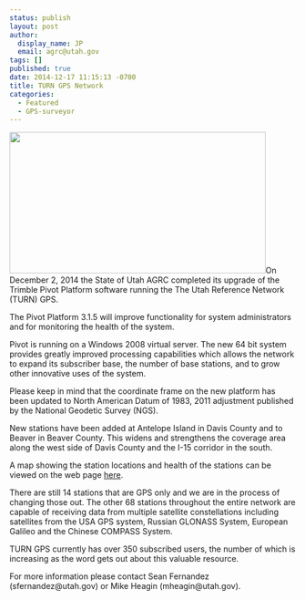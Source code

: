 ```yaml
---
status: publish
layout: post
author:
  display_name: JP
  email: agrc@utah.gov
tags: []
published: true
date: 2014-12-17 11:15:13 -0700
title: TURN GPS Network
categories:
  - Featured
  - GPS-surveyor
---
```

<p><a href="{{ "/downloads/UpgradedNetwork_Dec2014.jpg" | prepend: site.baseurl }}"><img src="{{ "/images/UpgradedNetwork_Dec2014.jpg" | prepend: site.baseurl }}" alt="" title="UpgradedNetwork_Dec2014" width="450" height="248" class="inline-text-left" /></a>On December 2, 2014 the State of Utah AGRC completed its upgrade of the Trimble Pivot Platform software running the The Utah Reference Network (TURN) GPS. </p>
<p>The Pivot Platform 3.1.5 will improve functionality for system administrators and for monitoring the health of the system. </p>
<p>Pivot is running on a Windows 2008 virtual server. The new 64 bit system provides greatly improved processing capabilities which allows the network to expand its subscriber base, the number of base stations, and to grow other innovative uses of the system.</p>
<p>Please keep in mind that the coordinate frame on the new platform has been updated to North American Datum of 1983, 2011 adjustment published by the National Geodetic Survey (NGS). </p>
<p>New stations have been added at Antelope Island in Davis County and to Beaver in Beaver County. This widens and strengthens the coverage area along the west side of Davis County and the I-15 corridor in the south. </p>
<p>A map showing the station locations and health of the stations can be viewed on the web page <a href="http://www.turngps.utah.gov/Map/SensorMap.aspx">here</a>. </p>
<p>There are still 14 stations that are GPS only and we are in the process of changing those out. The other 68 stations throughout the entire network are capable of receiving data from multiple satellite constellations including satellites from the USA GPS system, Russian GLONASS System, European Galileo and the Chinese COMPASS System.  </p>
<p>TURN GPS currently has over 350 subscribed users, the number of which is increasing as the word gets out about this valuable resource.</p>
<p>For more information please contact Sean Fernandez (sfernandez@utah.gov) or Mike Heagin (mheagin@utah.gov).</p>
